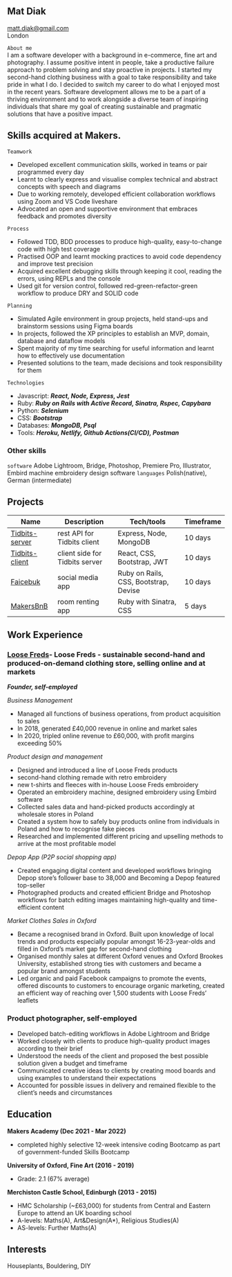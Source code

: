 ## Mat Diak
matt.diak@gmail.com  
London

```About me```  
I am a software developer with a background in e-commerce, fine art and photography. I assume positive intent in people, take a productive failure approach to problem solving and stay proactive in projects. I started my second-hand clothing business with a goal to take responsibility and take pride in what I do. I decided to switch my career to do what I enjoyed most in the recent years. Software development allows me to be a part of a thriving environment and to work alongside a diverse team of inspiring individuals that share my goal of creating sustainable and pragmatic solutions that have a positive impact.

## Skills acquired at Makers. 
```Teamwork```
  - Developed excellent communication skills, worked in teams or pair programmed every day
  - Learnt to clearly express and visualise complex technical and abstract concepts with speech and diagrams
  - Due to working remotely, developed efficient collaboration workflows using Zoom and VS Code liveshare
  - Advocated an open and supportive environment that embraces feedback and promotes diversity


```Process```
  - Followed TDD, BDD processes to produce high-quality, easy-to-change code with high test coverage
  - Practised OOP and learnt mocking practices to avoid code dependency and improve test precision
  - Acquired excellent debugging skills through keeping it cool, reading the errors, using REPLs and the console
  - Used git for version control, followed red-green-refactor-green workflow to produce DRY and SOLID code


```Planning```
  - Simulated Agile environment in group projects, held stand-ups and brainstorm sessions using Figma boards
  - In projects, followed the XP principles to establish an MVP, domain, database and dataflow models
  - Spent majority of my time searching for useful information and learnt how to effectively use documentation
  - Presented solutions to the team, made decisions and took responsibility for them


```Technologies```
  - Javascript: ***React, Node, Express, Jest***
  - Ruby: ***Ruby on Rails with Active Record, Sinatra, Rspec, Capybara***
  - Python: ***Selenium***
  - CSS: ***Bootstrap***
  - Databases: ***MongoDB, Psql***
  - Tools: ***Heroku, Netlify, Github Actions(CI/CD), Postman***

### Other skills

  ```software``` Adobe Lightroom, Bridge, Photoshop, Premiere Pro, Illustrator, Embird machine embroidery design software
  ```languages``` Polish(native), German (intermediate)

## Projects

| Name                         | Description       | Tech/tools        | Timeframe |
| ---------------------------- | ----------------- | ----------------- | --------- |
| [Tidbits-server](https://github.com/mat-diak/tidbits-server) | rest API for Tidbits client | Express, Node, MongoDB  | 10 days |
| [Tidbits-client](https://github.com/mat-diak/tidbits-client) | client side for Tidbits server | React, CSS, Bootstrap, JWT | 10 days |
| [Faicebuk](https://github.com/mat-diak/Faicebuk) | social media app | Ruby on Rails, CSS, Bootstrap, Devise | 10 days
| [MakersBnB](https://github.com/mat-diak/MakersBnb) | room renting app | Ruby with Sinatra, CSS | 5 days

## Work Experience

### **[Loose Freds](https://depop.com/loosefreds)- Loose Freds - sustainable second-hand and produced-on-demand clothing store, selling online and at markets**
***Founder, self-employed***

*Business Management*
  - Managed all functions of business operations, from product acquisition to sales
  - In 2018, generated £40,000 revenue in online and market sales
  - In 2020, tripled online revenue to £60,000, with profit margins exceeding 50%


*Product design and management*
  - Designed and introduced a line of Loose Freds products
  - second-hand clothing remade with retro embroidery
  - new t-shirts and fleeces with in-house Loose Freds embroidery
  - Operated an embroidery machine, designed embroidery using Embird software
  - Collected sales data and hand-picked products accordingly at wholesale stores in Poland
  - Created a system how to safely buy products online from individuals in Poland and how to recognise fake pieces
  - Researched and implemented different pricing and upselling methods to arrive at the most profitable model


*Depop App (P2P social shopping app)*
  - Created engaging digital content and developed workflows bringing Depop store’s follower base to 38,000 and Becoming a Depop featured top-seller
  - Photographed products and created efficient Bridge and Photoshop workflows for batch editing images maintaining high-quality and time-efficient content


*Market Clothes Sales in Oxford*
  - Became a recognised brand in Oxford. Built upon knowledge of local trends and products especially popular amongst 16-23-year-olds and filled in Oxford’s market gap for second-hand clothing
  - Organised monthly sales at different Oxford venues and Oxford Brookes University, established strong ties with customers and became a popular brand amongst students
  - Led organic and paid Facebook campaigns to promote the events, offered discounts to customers to encourage organic marketing, created an efficient way of reaching over 1,500 students with Loose Freds’ leaflets

### **Product photographer, self-employed**

  - Developed batch-editing workflows in Adobe Lightroom and Bridge
  - Worked closely with clients to produce high-quality product images according to their brief
  - Understood the needs of the client and proposed the best possible solution given a budget and timeframe
  - Communicated creative ideas to clients by creating mood boards and using examples to understand their expectations
  - Accounted for possible issues in delivery and remained flexible to the client’s needs and circumstances


## Education

**Makers Academy (Dec 2021 - Mar 2022)**
- completed highly selective 12-week intensive coding Bootcamp as part of government-funded Skills Bootcamp

**University of Oxford, Fine Art (2016 - 2019)**
- Grade: 2.1 (67% average)

**Merchiston Castle School, Edinburgh (2013 - 2015)**
- HMC Scholarship (~£63,000) for students from Central and Eastern Europe to attend an UK boarding school
- A-levels: Maths(A), Art&Design(A*), Religious Studies(A)
- AS-levels: Further Maths(A)

## Interests

Houseplants, Bouldering, DIY
